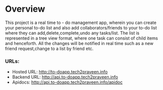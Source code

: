 # Overview

This project is a real time to - do management app, wherein you can create your personal to-do list and also add collaborators/friends to your to-do list where they can add,delete,complete,undo any tasks/list.
The list is represented in a tree view format, where one task can consist of child items and henceforth.
All the changes will be notified in real time such as a new friend request,change to a list by friend etc.


### URLs:
* Hosted URL: http://to-doapp.tech2praveen.info
* Backend URL: http://api.to-doapp.tech2praveen.info
* Apidocs:	http://api.to-doapp.tech2praveen.info/apidoc
